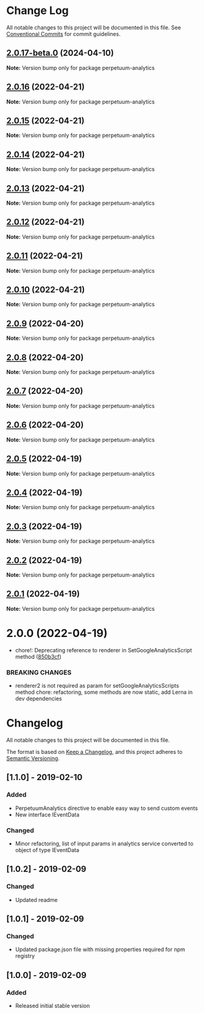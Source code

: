 # Change Log

All notable changes to this project will be documented in this file.
See [Conventional Commits](https://conventionalcommits.org) for commit guidelines.

## [2.0.17-beta.0](https://github.com/nrozic/perpetuum-ng-analytics/compare/perpetuum-analytics@2.0.16...perpetuum-analytics@2.0.17-beta.0) (2024-04-10)

**Note:** Version bump only for package perpetuum-analytics

## [2.0.16](https://github.com/nrozic/perpetuum-ng-analytics/compare/perpetuum-analytics@2.0.15...perpetuum-analytics@2.0.16) (2022-04-21)

**Note:** Version bump only for package perpetuum-analytics

## [2.0.15](https://github.com/nrozic/perpetuum-ng-analytics/compare/perpetuum-analytics@2.0.14...perpetuum-analytics@2.0.15) (2022-04-21)

**Note:** Version bump only for package perpetuum-analytics

## [2.0.14](https://github.com/nrozic/perpetuum-ng-analytics/compare/perpetuum-analytics@2.0.13...perpetuum-analytics@2.0.14) (2022-04-21)

**Note:** Version bump only for package perpetuum-analytics

## [2.0.13](https://github.com/nrozic/perpetuum-ng-analytics/compare/perpetuum-analytics@2.0.12...perpetuum-analytics@2.0.13) (2022-04-21)

**Note:** Version bump only for package perpetuum-analytics

## [2.0.12](https://github.com/nrozic/perpetuum-ng-analytics/compare/perpetuum-analytics@2.0.11...perpetuum-analytics@2.0.12) (2022-04-21)

**Note:** Version bump only for package perpetuum-analytics

## [2.0.11](https://github.com/nrozic/perpetuum-ng-analytics/compare/perpetuum-analytics@2.0.10...perpetuum-analytics@2.0.11) (2022-04-21)

**Note:** Version bump only for package perpetuum-analytics

## [2.0.10](https://github.com/nrozic/perpetuum-ng-analytics/compare/perpetuum-analytics@2.0.9...perpetuum-analytics@2.0.10) (2022-04-21)

**Note:** Version bump only for package perpetuum-analytics

## [2.0.9](https://github.com/nrozic/perpetuum-ng-analytics/compare/perpetuum-analytics@2.0.7...perpetuum-analytics@2.0.9) (2022-04-20)

**Note:** Version bump only for package perpetuum-analytics

## [2.0.8](https://github.com/nrozic/perpetuum-ng-analytics/compare/perpetuum-analytics@2.0.7...perpetuum-analytics@2.0.8) (2022-04-20)

**Note:** Version bump only for package perpetuum-analytics

## [2.0.7](https://github.com/nrozic/perpetuum-ng-analytics/compare/perpetuum-analytics@2.0.6...perpetuum-analytics@2.0.7) (2022-04-20)

**Note:** Version bump only for package perpetuum-analytics

## [2.0.6](https://github.com/nrozic/perpetuum-ng-analytics/compare/perpetuum-analytics@2.0.5...perpetuum-analytics@2.0.6) (2022-04-20)

**Note:** Version bump only for package perpetuum-analytics

## [2.0.5](https://github.com/nrozic/perpetuum-ng-analytics/compare/perpetuum-analytics@2.0.4...perpetuum-analytics@2.0.5) (2022-04-19)

**Note:** Version bump only for package perpetuum-analytics

## [2.0.4](https://github.com/nrozic/perpetuum-ng-analytics/compare/perpetuum-analytics@2.0.3...perpetuum-analytics@2.0.4) (2022-04-19)

**Note:** Version bump only for package perpetuum-analytics

## [2.0.3](https://github.com/nrozic/perpetuum-ng-analytics/compare/perpetuum-analytics@2.0.2...perpetuum-analytics@2.0.3) (2022-04-19)

**Note:** Version bump only for package perpetuum-analytics

## [2.0.2](https://github.com/nrozic/perpetuum-ng-analytics/compare/perpetuum-analytics@2.0.1...perpetuum-analytics@2.0.2) (2022-04-19)

**Note:** Version bump only for package perpetuum-analytics

## [2.0.1](https://github.com/nrozic/perpetuum-ng-analytics/compare/perpetuum-analytics@2.0.0...perpetuum-analytics@2.0.1) (2022-04-19)

**Note:** Version bump only for package perpetuum-analytics

# 2.0.0 (2022-04-19)

-   chore!: Deprecating reference to renderer in SetGoogleAnalyticsScript method ([850b3cf](https://github.com/nrozic/perpetuum-ng-analytics/commit/850b3cf07ec02bc152b0b4ecb5bb811e69554f2f))

### BREAKING CHANGES

-   renderer2 is not required as param for setGoogleAnalyticsScripts method
    chore: refactoring, some methods are now static, add Lerna in dev dependencies

# Changelog

All notable changes to this project will be documented in this file.

The format is based on [Keep a Changelog](https://keepachangelog.com/en/1.0.0/),
and this project adheres to [Semantic Versioning](https://semver.org/spec/v2.0.0.html).

## [1.1.0] - 2019-02-10

### Added

-   PerpetuumAnalytics directive to enable easy way to send custom events
-   New interface IEventData

### Changed

-   Minor refactoring, list of input params in analytics service converted to object of type IEventData

## [1.0.2] - 2019-02-09

### Changed

-   Updated readme

## [1.0.1] - 2019-02-09

### Changed

-   Updated package.json file with missing properties required for npm registry

## [1.0.0] - 2019-02-09

### Added

-   Released initial stable version
